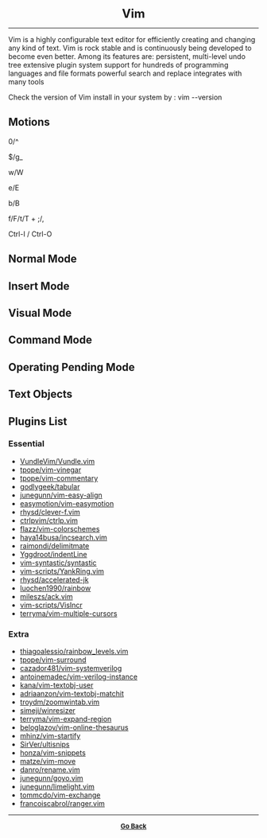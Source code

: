 <p align="center">
  <b>
  <font size="+2">Vim</font>
  </b>
</p>

---

Vim is a highly configurable text editor for efficiently creating and changing any kind of text.
Vim is rock stable and is continuously being developed to become even better.
Among its features are:
persistent, multi-level undo tree
extensive plugin system
support for hundreds of programming languages and file formats
powerful search and replace
integrates with many tools

Check the version of Vim install in your system by :
vim --version

## Motions

0/^

$/g_

w/W

e/E

b/B

f/F/t/T + ;/,

Ctrl-I / Ctrl-O

## Normal Mode

## Insert Mode

## Visual Mode

## Command Mode

## Operating Pending Mode

## Text Objects

## Plugins List

### Essential

  - [VundleVim/Vundle.vim](https://github.com/VundleVim/Vundle.vim)
  - [tpope/vim-vinegar](https://github.com/tpope/vim-vinegar)
  - [tpope/vim-commentary](https://github.com/tpope/vim-commentary)
  - [godlygeek/tabular](https://github.com/godlygeek/tabular)
  - [junegunn/vim-easy-align](https://github.com/junegunn/vim-easy-align)
  - [easymotion/vim-easymotion](https://github.com/easymotion/vim-easymotion)
  - [rhysd/clever-f.vim](https://github.com/rhysd/clever-f.vim)
  - [ctrlpvim/ctrlp.vim](https://github.com/ctrlpvim/ctrlp.vim)
  - [flazz/vim-colorschemes](https://github.com/flazz/vim-colorschemes)
  - [haya14busa/incsearch.vim](https://github.com/haya14busa/incsearch.vim)
  - [raimondi/delimitmate](https://github.com/Raimondi/delimitMate)
  - [Yggdroot/indentLine](https://github.com/Yggdroot/indentLine)
  - [vim-syntastic/syntastic](https://github.com/vim-syntastic/syntastic)
  - [vim-scripts/YankRing.vim](https://github.com/vim-scripts/YankRing.vim)
  - [rhysd/accelerated-jk](https://github.com/rhysd/accelerated-jk)
  - [luochen1990/rainbow](https://github.com/luochen1990/rainbow)
  - [mileszs/ack.vim](https://github.com/mileszs/ack.vim)
  - [vim-scripts/VisIncr](https://github.com/vim-scripts/VisIncr)
  - [terryma/vim-multiple-cursors](https://github.com/terryma/vim-multiple-cursors)

### Extra

  - [thiagoalessio/rainbow_levels.vim](https://github.com/thiagoalessio/rainbow_levels.vim)
  - [tpope/vim-surround](https://github.com/tpope/vim-surround)
  - [cazador481/vim-systemverilog](https://github.com/cazador481/vim-systemverilog)
  - [antoinemadec/vim-verilog-instance](https://github.com/antoinemadec/vim-verilog-instance)
  - [kana/vim-textobj-user](https://github.com/kana/vim-textobj-user)
  - [adriaanzon/vim-textobj-matchit](https://github.com/adriaanzon/vim-textobj-matchit)
  - [troydm/zoomwintab.vim](https://github.com/troydm/zoomwintab.vim)
  - [simeji/winresizer](https://github.com/simeji/winresizer)
  - [terryma/vim-expand-region](https://github.com/terryma/vim-expand-region)
  - [beloglazov/vim-online-thesaurus](https://github.com/beloglazov/vim-online-thesaurus)
  - [mhinz/vim-startify](https://github.com/mhinz/vim-startify)
  - [SirVer/ultisnips](https://github.com/SirVer/ultisnips)
  - [honza/vim-snippets](https://github.com/honza/vim-snippets)
  - [matze/vim-move](https://github.com/matze/vim-move)
  - [danro/rename.vim](https://github.com/danro/rename.vim)
  - [junegunn/goyo.vim](https://github.com/junegunn/goyo.vim)
  - [junegunn/limelight.vim](https://github.com/junegunn/limelight.vim)
  - [tommcdo/vim-exchange](https://github.com/tommcdo/vim-exchange)
  - [francoiscabrol/ranger.vim](https://github.com/francoiscabrol/ranger.vim)

---

<p align="center">
  <b>
  <a href="https://gs1293.github.io/blog/blog.html"> <font size="-1">Go Back</font></a>
  </b>
</p>
